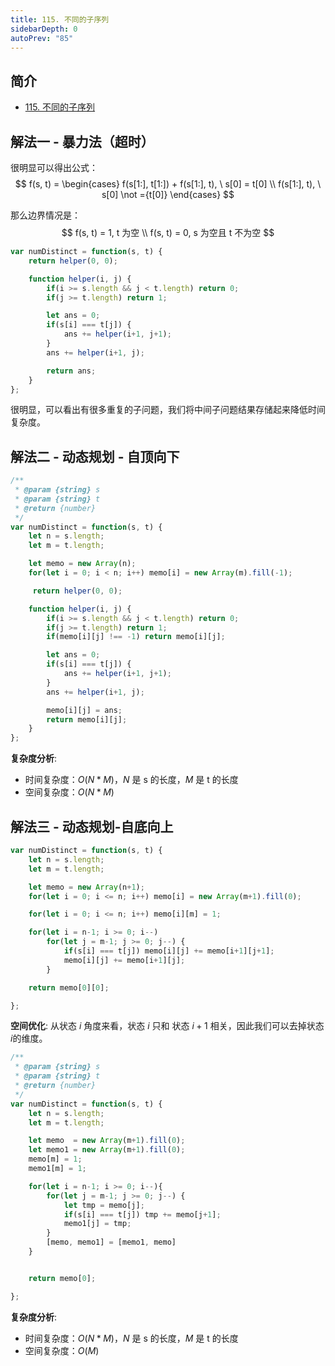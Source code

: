 ```yaml
---
title: 115. 不同的子序列
sidebarDepth: 0
autoPrev: "85"
---
```


## 简介
- [115. 不同的子序列](https://leetcode-cn.com/problems/distinct-subsequences/)

## 解法一 - 暴力法（超时）
很明显可以得出公式：
$$
f(s, t) = 
\begin{cases}
f(s[1:], t[1:]) + f(s[1:], t), \ s[0] = t[0] \\
f(s[1:], t), \ s[0] \not ={t[0]}
\end{cases}
$$

那么边界情况是：
$$
f(s, t) = 1, t 为空 \\
f(s, t) = 0, s 为空且 t 不为空
$$

```javascript
var numDistinct = function(s, t) {
    return helper(0, 0);

    function helper(i, j) {
        if(i >= s.length && j < t.length) return 0;
        if(j >= t.length) return 1;

        let ans = 0;
        if(s[i] === t[j]) {
            ans += helper(i+1, j+1);
        }
        ans += helper(i+1, j);

        return ans;
    }
};
```

很明显，可以看出有很多重复的子问题，我们将中间子问题结果存储起来降低时间复杂度。

## 解法二 - 动态规划 - 自顶向下

```javascript
/**
 * @param {string} s
 * @param {string} t
 * @return {number}
 */
var numDistinct = function(s, t) {
    let n = s.length;
    let m = t.length;

    let memo = new Array(n);
    for(let i = 0; i < n; i++) memo[i] = new Array(m).fill(-1);

     return helper(0, 0);

    function helper(i, j) {
        if(i >= s.length && j < t.length) return 0;
        if(j >= t.length) return 1;
        if(memo[i][j] !== -1) return memo[i][j];

        let ans = 0;
        if(s[i] === t[j]) {
            ans += helper(i+1, j+1);
        }
        ans += helper(i+1, j);

        memo[i][j] = ans;
        return memo[i][j];
    }
};
```
**复杂度分析**:
- 时间复杂度：$O(N*M)$，$N$ 是 s 的长度，$M$ 是 t 的长度
- 空间复杂度：$O(N*M)$

## 解法三 - 动态规划-自底向上
```javascript
var numDistinct = function(s, t) {
    let n = s.length;
    let m = t.length;

    let memo = new Array(n+1);
    for(let i = 0; i <= n; i++) memo[i] = new Array(m+1).fill(0);

    for(let i = 0; i <= n; i++) memo[i][m] = 1;

    for(let i = n-1; i >= 0; i--)
        for(let j = m-1; j >= 0; j--) {
            if(s[i] === t[j]) memo[i][j] += memo[i+1][j+1];
            memo[i][j] += memo[i+1][j];
        }

    return memo[0][0];

};
```

**空间优化**:
从状态 $i$ 角度来看，状态 $i$ 只和 状态 $i+1$ 相关，因此我们可以去掉状态 $i$的维度。
```javascript
/**
 * @param {string} s
 * @param {string} t
 * @return {number}
 */
var numDistinct = function(s, t) {
    let n = s.length;
    let m = t.length;

    let memo  = new Array(m+1).fill(0);
    let memo1 = new Array(m+1).fill(0);
    memo[m] = 1;
    memo1[m] = 1;

    for(let i = n-1; i >= 0; i--){
        for(let j = m-1; j >= 0; j--) {
            let tmp = memo[j];
            if(s[i] === t[j]) tmp += memo[j+1];   
            memo1[j] = tmp;   
        }
        [memo, memo1] = [memo1, memo]
    }


    return memo[0];

};
```

**复杂度分析**:
- 时间复杂度：$O(N*M)$，$N$ 是 s 的长度，$M$ 是 t 的长度
- 空间复杂度：$O(M)$
